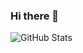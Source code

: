 ### Hi there 👋

![GitHub Stats](https://github-readme-stats.vercel.app/api?username=anshul-kulkarni&theme=radical)
